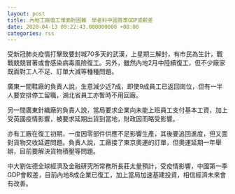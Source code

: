 ```yaml
---
layout: post
title: 內地工廠復工惟面對困難　學者料中國首季GDP或較差
date: 2020-04-13 09:22:43.000000000 +08:00
categories: rss
---
```


受新冠肺炎疫情打擊致要封城70多天的武漢，上星期三解封，有市民為生計，戰戰兢兢冒著或會感染病毒風險復工。另外，雖然內地2月中陸續復工，但不少廠家既面對工人不足、訂單大減等種種問題。

廣東一間鞋廠的負責人說，生意減少近7成，即使9成員工已返回崗位，但有一半人要安排停工留職，湖北省員工亦暫時不用回廠。

另一間廣東針織廠的負責人說，當局要求企業向未能上班員工支付基本工資，加上受英國疫情影響，被要求延期出貨到當地，財政因而略受影響。

亦有工廠在復工初期，一度因零部件供應不足影響生產，其後要追回進度，但又面對貨物交收延遲問題。負責人說，工廠接了東京奧運的訂單，但奧運延期一年舉辦，目前要解決貨物積壓等問題。

中大劉佐德全球經濟及金融研究所常務所長莊太量預計，受疫情影響，中國第一季GDP會較差，目前內地8成企業已復工，加上當局加速基建投資，相信經濟未來會有改善。
